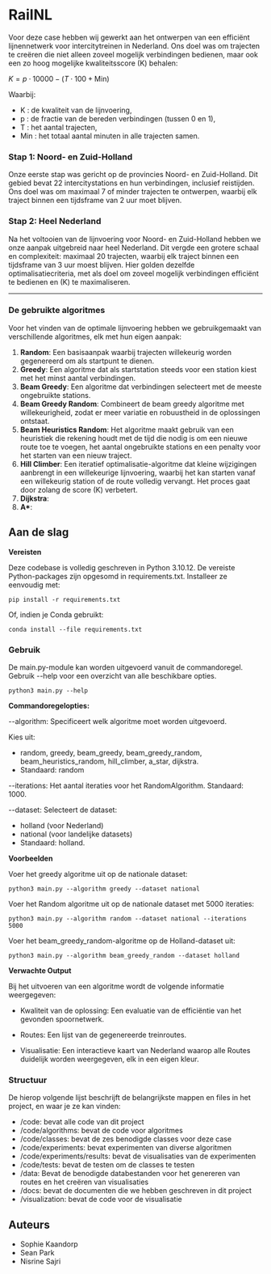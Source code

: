 # **RailNL**

Voor deze case hebben wij gewerkt aan het ontwerpen van een efficiënt lijnennetwerk voor intercitytreinen in Nederland. Ons doel was om trajecten te creëren die niet alleen zoveel mogelijk verbindingen bedienen, maar ook een zo hoog mogelijke kwaliteitsscore \(K\) behalen: 

$K = p \cdot 10000 - (T \cdot 100 + \text{Min})$

Waarbij:  
- K : de kwaliteit van de lijnvoering,  
- p : de fractie van de bereden verbindingen (tussen 0 en 1),  
- T : het aantal trajecten,  
- Min : het totaal aantal minuten in alle trajecten samen.  

### **Stap 1: Noord- en Zuid-Holland**  
Onze eerste stap was gericht op de provincies Noord- en Zuid-Holland. Dit gebied bevat 22 intercitystations en hun verbindingen, inclusief reistijden. Ons doel was om maximaal 7 of minder trajecten te ontwerpen, waarbij elk traject binnen een tijdsframe van 2 uur moet blijven.

### **Stap 2: Heel Nederland**  
Na het voltooien van de lijnvoering voor Noord- en Zuid-Holland hebben we onze aanpak uitgebreid naar heel Nederland. Dit vergde een grotere schaal en complexiteit: maximaal 20 trajecten, waarbij elk traject binnen een tijdsframe van 3 uur moest blijven. Hier golden dezelfde optimalisatiecriteria, met als doel om zoveel mogelijk verbindingen efficiënt te bedienen en \(K\) te maximaliseren.  

---

### **De gebruikte algoritmes**  

Voor het vinden van de optimale lijnvoering hebben we gebruikgemaakt van verschillende algoritmes, elk met hun eigen aanpak:  

1. **Random**: Een basisaanpak waarbij trajecten willekeurig worden gegenereerd om als startpunt te dienen.  
2. **Greedy**: Een algoritme dat als startstation steeds voor een station kiest met het minst aantal verbindingen.
3. **Beam Greedy**: Een algoritme dat verbindingen selecteert met de meeste ongebruikte stations.
4. **Beam Greedy Random**: Combineert de beam greedy algoritme met willekeurigheid, zodat er meer variatie en robuustheid in de oplossingen ontstaat.  
5. **Beam Heuristics Random**: Het algoritme maakt gebruik van een heuristiek die rekening houdt met de tijd die nodig is om een nieuwe route toe te voegen, het aantal ongebruikte stations en een penalty voor het starten van een nieuw traject.
6. **Hill Climber**: Een iteratief optimalisatie-algoritme dat kleine wijzigingen aanbrengt in een willekeurige lijnvoering, waarbij het kan starten vanaf een willekeurig station of de route volledig vervangt. Het proces gaat door zolang de score \(K\) verbetert.
7. **Dijkstra**:
8. **A\***: 

## Aan de slag

**Vereisten**

Deze codebase is volledig geschreven in Python 3.10.12. De vereiste Python-packages zijn opgesomd in requirements.txt. Installeer ze eenvoudig met:

```
pip install -r requirements.txt
``` 

Of, indien je Conda gebruikt:

```
conda install --file requirements.txt
```

### Gebruik

De main.py-module kan worden uitgevoerd vanuit de commandoregel. Gebruik --help voor een overzicht van alle beschikbare opties.

```
python3 main.py --help
```

**Commandoregelopties:**
 
--algorithm: Specificeert welk algoritme moet worden uitgevoerd. 

Kies uit:
- random, greedy, beam_greedy, beam_greedy_random, beam_heuristics_random, hill_climber, a_star, dijkstra.
- Standaard: random

--iterations: Het aantal iteraties voor het RandomAlgorithm. Standaard: 1000.

--dataset: Selecteert de dataset:
- holland (voor Nederland)
- national (voor landelijke datasets)
- Standaard: holland.

**Voorbeelden**

Voer het greedy algoritme uit op de nationale dataset:

```
python3 main.py --algorithm greedy --dataset national
```

Voer het Random algoritme uit op de nationale dataset met 5000 iteraties:
```
python3 main.py --algorithm random --dataset national --iterations 5000
``` 

Voer het beam_greedy_random-algoritme op de Holland-dataset uit:

```
python3 main.py --algorithm beam_greedy_random --dataset holland
```

**Verwachte Output**

Bij het uitvoeren van een algoritme wordt de volgende informatie weergegeven:

- Kwaliteit van de oplossing: Een evaluatie van de efficiëntie van het gevonden spoornetwerk.

- Routes: Een lijst van de gegenereerde treinroutes.

- Visualisatie: Een interactieve kaart van Nederland waarop alle Routes duidelijk worden weergegeven, elk in een eigen kleur.

### Structuur

De hierop volgende lijst beschrijft de belangrijkste mappen en files in het project, en waar je ze kan vinden:

- /code: bevat alle code van dit project
- /code/algorithms: bevat de code voor algoritmes
- /code/classes: bevat de zes benodigde classes voor deze case
- /code/experiments: bevat experimenten van diverse algoritmen
- /code/experiments/results: bevat de visualisaties van de experimenten
- /code/tests: bevat de testen om de classes te testen
- /data: Bevat de benodigde databestanden voor het genereren van routes en het creëren van visualisaties
- /docs: bevat de documenten die we hebben geschreven in dit project
- /visualization: bevat de code voor de visualisatie

## Auteurs 

- Sophie Kaandorp
- Sean Park
- Nisrine Sajri 